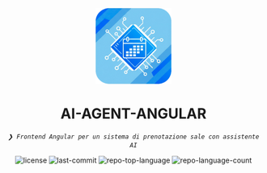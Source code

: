 <p align="center">
    <p align="center">
  <img src="https://github.com/cdaraio/AI-Agent-Angular/blob/main/src/assets/images/logo.png?raw=true" alt="AI-Agent Logo" width="150">
</p>
</p>
<p align="center"><h1 align="center">AI-AGENT-ANGULAR</h1></p>
<p align="center">
	<em><code>❯ Frontend Angular per un sistema di prenotazione sale con assistente AI</code></em>
</p>
<p align="center">
	<img src="https://img.shields.io/github/license/cdaraio/AI-Agent-Angular?style=default&logo=opensourceinitiative&logoColor=white&color=0080ff" alt="license">
	<img src="https://img.shields.io/github/last-commit/cdaraio/AI-Agent-Angular?style=default&logo=git&logoColor=white&color=0080ff" alt="last-commit">
	<img src="https://img.shields.io/github/languages/top/cdaraio/AI-Agent-Angular?style=default&color=0080ff" alt="repo-top-language">
	<img src="https://img.shields.io/github/languages/count/cdaraio/AI-Agent-Angular?style=default&color=0080ff" alt="repo-language-count">
</p>
<br>
